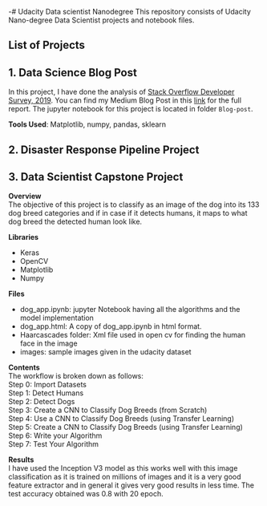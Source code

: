-# Udacity Data scientist Nanodegree 
This repository consists of Udacity Nano-degree Data Scientist projects and notebook files.

## List of Projects

## 1. Data Science Blog Post
In this project, I have done the analysis of [Stack Overflow Developer Survey, 2019](https://www.kaggle.com/stackoverflow/so-survey-2017/data). You can find my Medium Blog Post in this [link](xyz.com) for the full report. The jupyter notebook for this project is located in folder `Blog-post`.

**Tools Used**: Matplotlib, numpy, pandas, sklearn


## 2. Disaster Response Pipeline Project

## 3. Data Scientist Capstone Project

**Overview**<br>
The objective of this project is to classify as an image of the dog into its 133 dog breed categories and if in case if it detects humans, it maps to what dog breed the detected human look like.

**Libraries**<br>
- Keras
- OpenCV
- Matplotlib
- Numpy

**Files**<br>
- dog_app.ipynb: jupyter Notebook having all the algorithms and the model implementation
- dog_app.html: A copy of dog_app.ipynb in html format.
- Haarcascades folder: Xml file used in open cv for finding the human face in the image
- images: sample images given in the udacity dataset

**Contents**<br>
The workflow is broken down as follows:<br>
Step 0: Import Datasets<br>
Step 1: Detect Humans<br>
Step 2: Detect Dogs<br>
Step 3: Create a CNN to Classify Dog Breeds (from Scratch)<br>
Step 4: Use a CNN to Classify Dog Breeds (using Transfer Learning)<br>
Step 5: Create a CNN to Classify Dog Breeds (using Transfer Learning)<br>
Step 6: Write your Algorithm<br>
Step 7: Test Your Algorithm<br>

**Results**<br>
I have used the Inception V3 model as this works well with this image classification as it is trained on millions of images and it is a very good feature extractor and in general it gives very good results in less time. The test accuracy obtained was 0.8 with 20 epoch.
